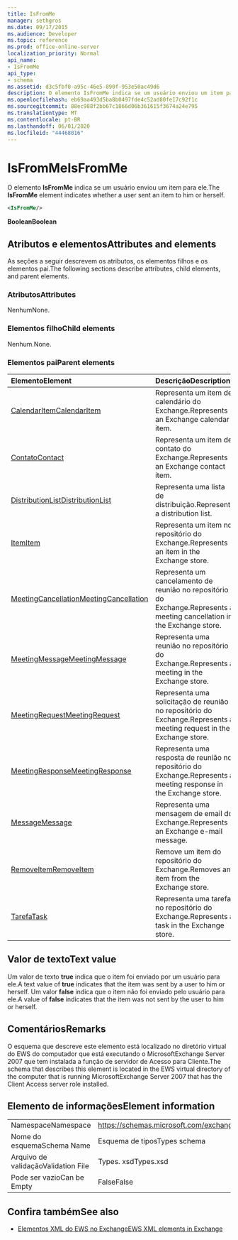 ```yaml
---
title: IsFromMe
manager: sethgros
ms.date: 09/17/2015
ms.audience: Developer
ms.topic: reference
ms.prod: office-online-server
localization_priority: Normal
api_name:
- IsFromMe
api_type:
- schema
ms.assetid: d3c5fbf0-a95c-46e5-890f-953e50ac49d6
description: O elemento IsFromMe indica se um usuário enviou um item para ele.
ms.openlocfilehash: eb69aa493d5ba8b0497fde4c52ad80fe17c92f1c
ms.sourcegitcommit: 88ec988f2bb67c1866d06b361615f3674a24e795
ms.translationtype: MT
ms.contentlocale: pt-BR
ms.lasthandoff: 06/01/2020
ms.locfileid: "44468016"
---
```

# <a name="isfromme"></a><span data-ttu-id="19b1e-103">IsFromMe</span><span class="sxs-lookup"><span data-stu-id="19b1e-103">IsFromMe</span></span>

<span data-ttu-id="19b1e-104">O elemento **IsFromMe** indica se um usuário enviou um item para ele.</span><span class="sxs-lookup"><span data-stu-id="19b1e-104">The **IsFromMe** element indicates whether a user sent an item to him or herself.</span></span> 
  
```xml
<IsFromMe/>
```

 <span data-ttu-id="19b1e-105">**Boolean**</span><span class="sxs-lookup"><span data-stu-id="19b1e-105">**Boolean**</span></span>
## <a name="attributes-and-elements"></a><span data-ttu-id="19b1e-106">Atributos e elementos</span><span class="sxs-lookup"><span data-stu-id="19b1e-106">Attributes and elements</span></span>

<span data-ttu-id="19b1e-107">As seções a seguir descrevem os atributos, os elementos filhos e os elementos pai.</span><span class="sxs-lookup"><span data-stu-id="19b1e-107">The following sections describe attributes, child elements, and parent elements.</span></span>
  
### <a name="attributes"></a><span data-ttu-id="19b1e-108">Atributos</span><span class="sxs-lookup"><span data-stu-id="19b1e-108">Attributes</span></span>

<span data-ttu-id="19b1e-109">Nenhum</span><span class="sxs-lookup"><span data-stu-id="19b1e-109">None.</span></span>
  
### <a name="child-elements"></a><span data-ttu-id="19b1e-110">Elementos filho</span><span class="sxs-lookup"><span data-stu-id="19b1e-110">Child elements</span></span>

<span data-ttu-id="19b1e-111">Nenhum.</span><span class="sxs-lookup"><span data-stu-id="19b1e-111">None.</span></span>
  
### <a name="parent-elements"></a><span data-ttu-id="19b1e-112">Elementos pai</span><span class="sxs-lookup"><span data-stu-id="19b1e-112">Parent elements</span></span>

|<span data-ttu-id="19b1e-113">**Elemento**</span><span class="sxs-lookup"><span data-stu-id="19b1e-113">**Element**</span></span>|<span data-ttu-id="19b1e-114">**Descrição**</span><span class="sxs-lookup"><span data-stu-id="19b1e-114">**Description**</span></span>|
|:-----|:-----|
|[<span data-ttu-id="19b1e-115">CalendarItem</span><span class="sxs-lookup"><span data-stu-id="19b1e-115">CalendarItem</span></span>](calendaritem.md) <br/> |<span data-ttu-id="19b1e-116">Representa um item de calendário do Exchange.</span><span class="sxs-lookup"><span data-stu-id="19b1e-116">Represents an Exchange calendar item.</span></span>  <br/> |
|[<span data-ttu-id="19b1e-117">Contato</span><span class="sxs-lookup"><span data-stu-id="19b1e-117">Contact</span></span>](contact.md) <br/> |<span data-ttu-id="19b1e-118">Representa um item de contato do Exchange.</span><span class="sxs-lookup"><span data-stu-id="19b1e-118">Represents an Exchange contact item.</span></span>  <br/> |
|[<span data-ttu-id="19b1e-119">DistributionList</span><span class="sxs-lookup"><span data-stu-id="19b1e-119">DistributionList</span></span>](distributionlist.md) <br/> |<span data-ttu-id="19b1e-120">Representa uma lista de distribuição.</span><span class="sxs-lookup"><span data-stu-id="19b1e-120">Represents a distribution list.</span></span>  <br/> |
|[<span data-ttu-id="19b1e-121">Item</span><span class="sxs-lookup"><span data-stu-id="19b1e-121">Item</span></span>](item.md) <br/> |<span data-ttu-id="19b1e-122">Representa um item no repositório do Exchange.</span><span class="sxs-lookup"><span data-stu-id="19b1e-122">Represents an item in the Exchange store.</span></span>  <br/> |
|[<span data-ttu-id="19b1e-123">MeetingCancellation</span><span class="sxs-lookup"><span data-stu-id="19b1e-123">MeetingCancellation</span></span>](meetingcancellation.md) <br/> |<span data-ttu-id="19b1e-124">Representa um cancelamento de reunião no repositório do Exchange.</span><span class="sxs-lookup"><span data-stu-id="19b1e-124">Represents a meeting cancellation in the Exchange store.</span></span>  <br/> |
|[<span data-ttu-id="19b1e-125">MeetingMessage</span><span class="sxs-lookup"><span data-stu-id="19b1e-125">MeetingMessage</span></span>](meetingmessage.md) <br/> |<span data-ttu-id="19b1e-126">Representa uma reunião no repositório do Exchange.</span><span class="sxs-lookup"><span data-stu-id="19b1e-126">Represents a meeting in the Exchange store.</span></span>  <br/> |
|[<span data-ttu-id="19b1e-127">MeetingRequest</span><span class="sxs-lookup"><span data-stu-id="19b1e-127">MeetingRequest</span></span>](meetingrequest.md) <br/> |<span data-ttu-id="19b1e-128">Representa uma solicitação de reunião no repositório do Exchange.</span><span class="sxs-lookup"><span data-stu-id="19b1e-128">Represents a meeting request in the Exchange store.</span></span>  <br/> |
|[<span data-ttu-id="19b1e-129">MeetingResponse</span><span class="sxs-lookup"><span data-stu-id="19b1e-129">MeetingResponse</span></span>](meetingresponse.md) <br/> |<span data-ttu-id="19b1e-130">Representa uma resposta de reunião no repositório do Exchange.</span><span class="sxs-lookup"><span data-stu-id="19b1e-130">Represents a meeting response in the Exchange store.</span></span>  <br/> |
|[<span data-ttu-id="19b1e-131">Message</span><span class="sxs-lookup"><span data-stu-id="19b1e-131">Message</span></span>](message-ex15websvcsotherref.md) <br/> |<span data-ttu-id="19b1e-132">Representa uma mensagem de email do Exchange.</span><span class="sxs-lookup"><span data-stu-id="19b1e-132">Represents an Exchange e-mail message.</span></span>  <br/> |
|[<span data-ttu-id="19b1e-133">RemoveItem</span><span class="sxs-lookup"><span data-stu-id="19b1e-133">RemoveItem</span></span>](removeitem.md) <br/> |<span data-ttu-id="19b1e-134">Remove um item do repositório do Exchange.</span><span class="sxs-lookup"><span data-stu-id="19b1e-134">Removes an item from the Exchange store.</span></span>  <br/> |
|[<span data-ttu-id="19b1e-135">Tarefa</span><span class="sxs-lookup"><span data-stu-id="19b1e-135">Task</span></span>](task.md) <br/> |<span data-ttu-id="19b1e-136">Representa uma tarefa no repositório do Exchange.</span><span class="sxs-lookup"><span data-stu-id="19b1e-136">Represents a task in the Exchange store.</span></span>  <br/> |
   
## <a name="text-value"></a><span data-ttu-id="19b1e-137">Valor de texto</span><span class="sxs-lookup"><span data-stu-id="19b1e-137">Text value</span></span>

<span data-ttu-id="19b1e-138">Um valor de texto **true** indica que o item foi enviado por um usuário para ele.</span><span class="sxs-lookup"><span data-stu-id="19b1e-138">A text value of **true** indicates that the item was sent by a user to him or herself.</span></span> <span data-ttu-id="19b1e-139">Um valor **false** indica que o item não foi enviado pelo usuário para ele.</span><span class="sxs-lookup"><span data-stu-id="19b1e-139">A value of **false** indicates that the item was not sent by the user to him or herself.</span></span> 
  
## <a name="remarks"></a><span data-ttu-id="19b1e-140">Comentários</span><span class="sxs-lookup"><span data-stu-id="19b1e-140">Remarks</span></span>

<span data-ttu-id="19b1e-141">O esquema que descreve este elemento está localizado no diretório virtual do EWS do computador que está executando o MicrosoftExchange Server 2007 que tem instalada a função de servidor de Acesso para Cliente.</span><span class="sxs-lookup"><span data-stu-id="19b1e-141">The schema that describes this element is located in the EWS virtual directory of the computer that is running MicrosoftExchange Server 2007 that has the Client Access server role installed.</span></span>
  
## <a name="element-information"></a><span data-ttu-id="19b1e-142">Elemento de informações</span><span class="sxs-lookup"><span data-stu-id="19b1e-142">Element information</span></span>

|||
|:-----|:-----|
|<span data-ttu-id="19b1e-143">Namespace</span><span class="sxs-lookup"><span data-stu-id="19b1e-143">Namespace</span></span>  <br/> |https://schemas.microsoft.com/exchange/services/2006/types  <br/> |
|<span data-ttu-id="19b1e-144">Nome do esquema</span><span class="sxs-lookup"><span data-stu-id="19b1e-144">Schema Name</span></span>  <br/> |<span data-ttu-id="19b1e-145">Esquema de tipos</span><span class="sxs-lookup"><span data-stu-id="19b1e-145">Types schema</span></span>  <br/> |
|<span data-ttu-id="19b1e-146">Arquivo de validação</span><span class="sxs-lookup"><span data-stu-id="19b1e-146">Validation File</span></span>  <br/> |<span data-ttu-id="19b1e-147">Types. xsd</span><span class="sxs-lookup"><span data-stu-id="19b1e-147">Types.xsd</span></span>  <br/> |
|<span data-ttu-id="19b1e-148">Pode ser vazio</span><span class="sxs-lookup"><span data-stu-id="19b1e-148">Can be Empty</span></span>  <br/> |<span data-ttu-id="19b1e-149">False</span><span class="sxs-lookup"><span data-stu-id="19b1e-149">False</span></span>  <br/> |
   
## <a name="see-also"></a><span data-ttu-id="19b1e-150">Confira também</span><span class="sxs-lookup"><span data-stu-id="19b1e-150">See also</span></span>



- [<span data-ttu-id="19b1e-151">Elementos XML do EWS no Exchange</span><span class="sxs-lookup"><span data-stu-id="19b1e-151">EWS XML elements in Exchange</span></span>](ews-xml-elements-in-exchange.md)

